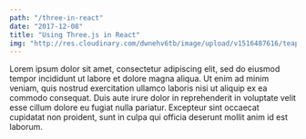 ```yaml
---
path: "/three-in-react"
date: "2017-12-08"
title: "Using Three.js in React"
img: "http://res.cloudinary.com/dwnehv6tb/image/upload/v1516487616/teapot_cg45dl.jpg"
---
```


Lorem ipsum dolor sit amet, consectetur adipiscing elit, sed do eiusmod tempor incididunt ut labore et dolore magna aliqua. Ut enim ad minim veniam, quis nostrud exercitation ullamco laboris nisi ut aliquip ex ea commodo consequat. Duis aute irure dolor in reprehenderit in voluptate velit esse cillum dolore eu fugiat nulla pariatur. Excepteur sint occaecat cupidatat non proident, sunt in culpa qui officia deserunt mollit anim id est laborum.

